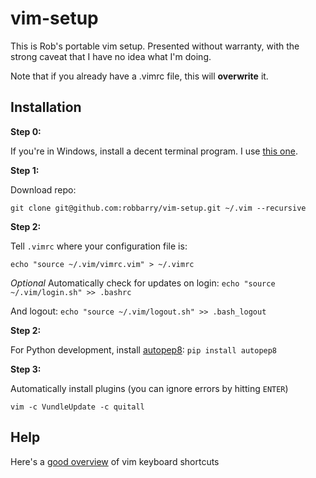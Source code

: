 # vim-setup

This is Rob's portable vim setup. Presented without warranty, with the strong caveat that I have no idea what I'm doing.

Note that if you already have a .vimrc file, this will **overwrite** it.

## Installation

**Step 0:**

If you're in Windows, install a decent terminal program. I use [this one](http://babun.github.io/).

**Step 1:**

Download repo:

`git clone git@github.com:robbarry/vim-setup.git ~/.vim --recursive`

**Step 2:**

Tell `.vimrc` where your configuration file is:

`echo "source ~/.vim/vimrc.vim" > ~/.vimrc`

*Optional*
Automatically check for updates on login: `echo "source ~/.vim/login.sh" >>
.bashrc`

And logout: `echo "source ~/.vim/logout.sh" >> .bash_logout`

**Step 2:**

For Python development, install
[autopep8](https://pypi.python.org/pypi/autopep8/): `pip install autopep8`

**Step 3:**

Automatically install plugins (you can ignore errors by hitting `ENTER`)

`vim -c VundleUpdate -c quitall`

## Help

Here's a [good overview](https://vim.rtorr.com/) of vim keyboard shortcuts
